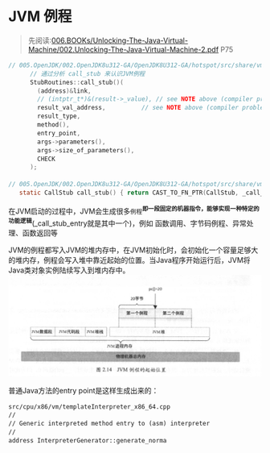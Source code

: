 # JVM 例程
> 先阅读:[006.BOOKs/Unlocking-The-Java-Virtual-Machine/002.Unlocking-The-Java-Virtual-Machine-2.pdf](../../006.BOOKs/Unlocking-The-Java-Virtual-Machine/002.Unlocking-The-Java-Virtual-Machine-2.pdf) P75 

```c
// 005.OpenJDK/002.OpenJDK8u312-GA/OpenJDK8U312-GA/hotspot/src/share/vm/runtime/javaCalls.cpp
      // 通过分析 call_stub 来认识JVM例程
      StubRoutines::call_stub()(
        (address)&link,
        // (intptr_t*)&(result->_value), // see NOTE above (compiler problem)
        result_val_address,          // see NOTE above (compiler problem)
        result_type,
        method(),
        entry_point,
        args->parameters(),
        args->size_of_parameters(),
        CHECK
      );

// 005.OpenJDK/002.OpenJDK8u312-GA/OpenJDK8U312-GA/hotspot/src/share/vm/runtime/stubRoutines.hpp
   static CallStub call_stub() { return CAST_TO_FN_PTR(CallStub, _call_stub_entry); }

```

在JVM启动的过程中，JVM会生成很多`例程`<sup>**即一段固定的机器指令，能够实现一种特定的功能逻辑**</sup>(_call_stub_entry就是其中一个)，例如 函数调用、字节码例程、异常处理、函数返回等

JVM的例程都写入JVM的堆内存中，在JVM初始化时，会初始化一个容量足够大的堆内存，例程会写入堆中靠近起始的位置。当Java程序开始运行后，JVM将Java类对象实例陆续写入到堆内存中。
![JVM例程的起始位置](./999.IMGS/20250331150541.jpg)

普通Java方法的entry point是这样生成出来的：
```txt
src/cpu/x86/vm/templateInterpreter_x86_64.cpp
//
// Generic interpreted method entry to (asm) interpreter
//
address InterpreterGenerator::generate_norma



